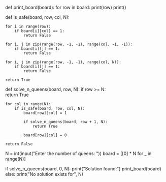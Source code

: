 def print_board(board):
    for row in board:
        print(row)
    print()

def is_safe(board, row, col, N):
    
    for i in range(row):
        if board[i][col] == 1:
            return False

    for i, j in zip(range(row, -1, -1), range(col, -1, -1)):
        if board[i][j] == 1:
            return False

    for i, j in zip(range(row, -1, -1), range(col, N)):
        if board[i][j] == 1:
            return False

    return True

def solve_n_queens(board, row, N):
    if row >= N:  
        return True

    for col in range(N):
        if is_safe(board, row, col, N):
            board[row][col] = 1  
            
            if solve_n_queens(board, row + 1, N):  
                return True

            board[row][col] = 0  

    return False

N = int(input("Enter the number of queens: "))
board = [[0] * N for _ in range(N)]  

if solve_n_queens(board, 0, N):
    print("Solution found:")
    print_board(board)
else:
    print("No solution exists for", N)
